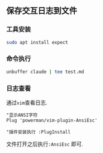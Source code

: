 
## 保存交互日志到文件

### 工具安装

```bash
sudo apt install expect
```

### 命令执行

```bash
unbuffer claude | tee test.md
```

### 日志查看

通过`vim`查看日志.

```vim
"显示ANSI字符
Plug 'powerman/vim-plugin-AnsiEsc'

"插件安装执行 :PlugInstall
```

文件打开之后执行`:AnsiEsc` 即可.

